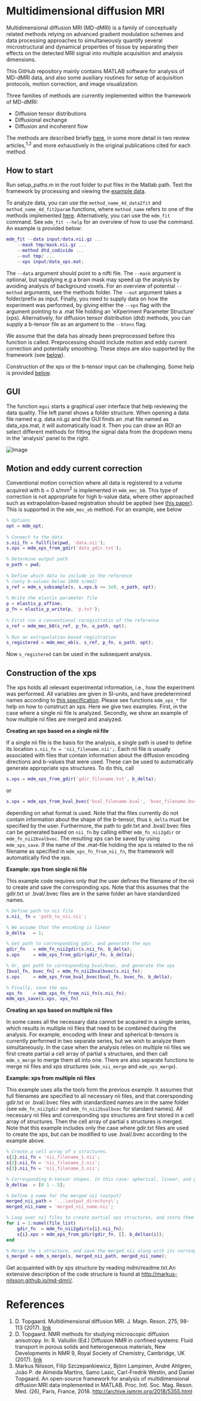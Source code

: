 # Multidimensional diffusion MRI 

Multidimensional diffusion MRI (MD-dMRI) is a family of conceptually related methods relying on advanced gradient modulation schemes and data processing approaches to simultaneously quantify several microstructural and dynamical properties of tissue by separating their effects on the detected MRI signal into multiple acquisition and analysis dimensions.

This GitHub repository mainly contains MATLAB software for analysis of MD-dMRI data, and also some auxiliary routines for setup of acquisition protocols, motion correction, and image visualization.

Three families of methods are currently implemented within the framework of MD-dMRI:
* Diffusion tensor distributions
* Diffusional exchange
* Diffusion and incoherent flow

The methods are described briefly [here](methods/README.md), in some more detail in two review articles,<sup>1,2</sup> and more exhaustively in the original publications cited for each method.

## How to start

Run setup_paths.m in the root folder to put files in the Matlab path. Test the framework by processing and viewing the [example data](https://github.com/daniel-topgaard/md-dmri-data).

To analyze data, you can use the `method_name_4d_data2fit` and `method_name_4d_fit2param` functions, where `method_name` refers to one of the methods implemented [here](methods). Alternatively, you can use the `mdm_fit` command. See `mdm_fit --help` for an overview of how to use the command. An example is provided below: 

```matlab
mdm_fit --data input/data.nii.gz ...
    --mask tmp/mask.nii.gz ...
    --method dtd_codivide ...
    --out tmp/ ...
    --xps input/data_xps.mat;
```

The `--data` argument should point to a nifti file. The `--mask` argument is optional, but supplying e.g a brain mask may speed up the analysis by avoiding analysis of background voxels. For an overview of potential `--method` arguments, see the methods folder. The `--out` argument takes a folder/prefix as input. Finally, you need to supply data on how the experiment was performed, by giving either the `--xps` flag with the argument pointing to a .mat file holding an 'eXperiment Parameter Structure' (xps). Alternatively, for diffusion tensor distribution (dtd) methods, you can supply a b-tensor file as an argument to the `--btens` flag. 

We assume that the data has already been preprocessed before this function is called. Preprocessing should include motion and eddy current correction and potentially smoothing. These steps are also supported by the framework (see [below](#motion-and-eddy-current-correction)).

Construction of the xps or the b-tensor input can be challenging. Some help is provided [below](#construction-of-the-xps).

## GUI
The function `mgui` starts a graphical user interface that help reviewing the data quality. The left panel shows a folder structure. When opening a data file named e.g. data.nii.gz and the GUI finds an .mat file named as data_xps.mat, it will automatically load it. Then you can draw an ROI an select different methods for fitting the signal data from the dropdown menu in the 'analysis' panel to the right. 

![Image](http://markus-nilsson.github.io/md-dmri/mgui.png)

## Motion and eddy current correction

Conventional motion correction where all data is registered to a volume acquired with b = 0 s/mm<sup>2</sup> is implemented in `mdm_mec_b0`. This type of correction is not appropriate for high b-value data, where other approached such as extrapolation-based registration should be applied (see [this paper](http://journals.plos.org/plosone/article?id=10.1371/journal.pone.0141825)). This is supported in the `mdm_mec_eb` method. For an example, see below

```matlab
% Options
opt = mdm_opt;
 
% Connect to the data
s.nii_fn = fullfile(pwd, 'data.nii');
s.xps = mdm_xps_from_gdir('data_gdir.txt');

% Determine output path
o_path = pwd;
 
% Define which data to include in the reference 
% (only b-values below 1000 s/mm2)
s_ref = mdm_s_subsample(s, s.xps.b <= 1e9, o_path, opt); 
 
% Write the elastix parameter file
p = elastix_p_affine;
p_fn = elastix_p_write(p, 'p.txt');
 
% First run a conventional coregistratin of the reference
s_ref = mdm_mec_b0(s_ref, p_fn, o_path, opt);
 
% Run an extrapolation-based registration
s_registered = mdm_mec_eb(s, s_ref, p_fn, o_path, opt);
```

Now `s_registered` can be used in the subsequent analysis.

## Construction of the xps
The xps holds all relevant experimental information, i.e., how the experiment was performed. All variables are given in SI-units, and have predetermined names according to [this specification](mdm/readme.txt). Please see functions `mdm_xps_*` for help on how to construct an xps. Here we give two examples. First, in the case where a single nii file is analyzed. Secondly, we show an example of how multiple nii files are merged and analyzed.

**Creating an xps based on a single nii file**

If a single nii file is the basis for the analysis, a single path is used to define its location `s.nii_fn = 'nii_filename.nii';`. Each nii file is usually associated with files that contain information about the diffusion encoding directions and b-values that were used. These can be used to automatically generate appropriate xps structures. To do this, call

```matlab 
s.xps = mdm_xps_from_gdir('gdir_filename.txt', b_delta);
``` 
or 

```matlab
s.xps = mdm_xps_from_bval_bvec('bval_filename.bval', 'bvec_filename.bvec', b_delta);
```

depending on what format is used. Note that the files currently do not contain information about the shape of the b-tensor, thus `b_delta` must be specified by the user. Furthermore, the path to gdir.txt and .bval/.bvec files can be generated based on `nii_fn` by calling either `mdm_fn_nii2gdir` or `mdm_fn_nii2bvalbvec`. The resulting xps can be saved by using `mdm_xps_save`. If the name of the .mat-file holding the xps is related to the nii filename as specified in `mdm_xps_fn_from_nii_fn`, the framework will automatically find the xps. 

**Example: xps from single nii file**

This example code requires only that the user defines the filename of the nii to create and save the corresponding xps. Note that this assumes that the gdir.txt or .bval/.bvec files are in the same folder an have standardized names.

```matlab
% Define path to nii file 
s.nii_ fn = 'path_to_nii.nii';

% We assume that the encoding is linear
b_delta   = 1;

% Get path to corresponding gdir, and generate the xps
gdir_fn   = mdm_fn_nii2gdir(s.nii_fn, b_delta);
s.xps     = mdm_xps_from_gdir(gdir_fn, b_delta);

% Or, get path to corresponding bval/bvec, and generate the xps
[bval_fn, bvec_fn] = mdm_fn_nii2bvalbvec(s.nii_fn);
s.xps     = mdm_xps_from_bval_bvec(bval_fn, bvec_fn, b_delta);

% Finally, save the xps.
xps_fn    = mdm_xps_fn_from_nii_fn(s.nii_fn);
mdm_xps_save(s.xps, xps_fn)
```


**Creating an xps based on multiple nii files**

In some cases all the necessary data cannot be acquired in a single series, which results in multiple nii files that need to be combined during the analysis. For example, encoding with linear and spherical b-tensors is currently performed in two separate series, but we wish to analyze them simultaneously. In the case when the analysis relies on multiple nii files we first create partial a cell array of partial s structures, and then call `mdm_s_merge` to merge them all into one. There are also separate functions to merge nii files and xps structures (`mdm_nii_merge` and `mdm_xps_merge`).

**Example: xps from multiple nii files**

This example uses alla the tools form the previous example. It assumes that full filenames are specified to all necessary nii files, and that corersponding gdir.txt or .bval/.bvec files with standardized names are in the same folder (see `mdm_fn_nii2gdir` and `mdm_fn_nii2bvalbvec` for standard names). All necessary nii files and corresponding xps structures are first stored in a cell array of structures. Then the cell array of partial s structures is merged. Note that this example includes only the case where gdir.txt files are used to create the xps, but can be modified to use .bval/.bvec according to the example above.

```matlab
% Create a cell array of s structures.
s{1}.nii_fn = 'nii_filename_1.nii';
s{2}.nii_fn = 'nii_filename_2.nii';
s{3}.nii_fn = 'nii_filename_3.nii';

% Corresponding b-tensor shapes. In this case: spherical, linear, and planar.
b_deltas  = [0 1 -.5];

% Define a name for the merged nii (output)
merged_nii_path = '...\output_directory\';
merged_nii_name = 'merged_nii_name.nii';

% Loop over nii files to create partial xps structures, and store them in the cell array.
for i = 1:numel(file_list)
	gdir_fn  = mdm_fn_nii2gdir(s{i}.nii_fn);
    s{i}.xps = mdm_xps_from_gdir(gdir_fn, [], b_deltas(i));
end

% Merge the s structure, and save the merged nii along with its corresponding xps.mat file.
s_merged = mdm_s_merge(s, merged_nii_path, merged_nii_name);

```

Get acquainted with by xps structure by reading mdm/readme.txt.An extensive description of the code structure is found at http://markus-nilsson.github.io/md-dmri/.  


# References
1. D. Topgaard. Multidimensional diffusion MRI. J. Magn. Reson. 275, 98-113 (2017). [link](http://dx.doi.org/10.1016/j.jmr.2016.12.007)
2. D. Topgaard. NMR methods for studying microscopic diffusion anisotropy. In: R. Valiullin (Ed.) Diffusion NMR in confined systems: Fluid transport in porous solids and heterogeneous materials, New Developments in NMR 9, Royal Society of Chemistry, Cambridge, UK (2017). [link](http://dx.doi.org/10.1039/9781782623779-00226)
3. Markus Nilsson, Filip Szczepankiewicz, Björn Lampinen, André Ahlgren, João P. de Almeida Martins, Samo Lasic, Carl-Fredrik Westin, and Daniel Topgaard. An open-source framework for analysis of multidimensional diffusion MRI data implemented in MATLAB. Proc. Intl. Soc. Mag. Reson. Med. (26), Paris, France, 2018. http://archive.ismrm.org/2018/5355.html
